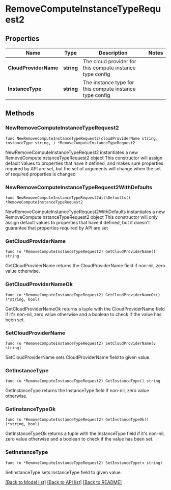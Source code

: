 # RemoveComputeInstanceTypeRequest2

## Properties

Name | Type | Description | Notes
------------ | ------------- | ------------- | -------------
**CloudProviderName** | **string** | The cloud provider for this compute instance type config | 
**InstanceType** | **string** | The instance type for this compute instance type config | 

## Methods

### NewRemoveComputeInstanceTypeRequest2

`func NewRemoveComputeInstanceTypeRequest2(cloudProviderName string, instanceType string, ) *RemoveComputeInstanceTypeRequest2`

NewRemoveComputeInstanceTypeRequest2 instantiates a new RemoveComputeInstanceTypeRequest2 object
This constructor will assign default values to properties that have it defined,
and makes sure properties required by API are set, but the set of arguments
will change when the set of required properties is changed

### NewRemoveComputeInstanceTypeRequest2WithDefaults

`func NewRemoveComputeInstanceTypeRequest2WithDefaults() *RemoveComputeInstanceTypeRequest2`

NewRemoveComputeInstanceTypeRequest2WithDefaults instantiates a new RemoveComputeInstanceTypeRequest2 object
This constructor will only assign default values to properties that have it defined,
but it doesn't guarantee that properties required by API are set

### GetCloudProviderName

`func (o *RemoveComputeInstanceTypeRequest2) GetCloudProviderName() string`

GetCloudProviderName returns the CloudProviderName field if non-nil, zero value otherwise.

### GetCloudProviderNameOk

`func (o *RemoveComputeInstanceTypeRequest2) GetCloudProviderNameOk() (*string, bool)`

GetCloudProviderNameOk returns a tuple with the CloudProviderName field if it's non-nil, zero value otherwise
and a boolean to check if the value has been set.

### SetCloudProviderName

`func (o *RemoveComputeInstanceTypeRequest2) SetCloudProviderName(v string)`

SetCloudProviderName sets CloudProviderName field to given value.


### GetInstanceType

`func (o *RemoveComputeInstanceTypeRequest2) GetInstanceType() string`

GetInstanceType returns the InstanceType field if non-nil, zero value otherwise.

### GetInstanceTypeOk

`func (o *RemoveComputeInstanceTypeRequest2) GetInstanceTypeOk() (*string, bool)`

GetInstanceTypeOk returns a tuple with the InstanceType field if it's non-nil, zero value otherwise
and a boolean to check if the value has been set.

### SetInstanceType

`func (o *RemoveComputeInstanceTypeRequest2) SetInstanceType(v string)`

SetInstanceType sets InstanceType field to given value.



[[Back to Model list]](../README.md#documentation-for-models) [[Back to API list]](../README.md#documentation-for-api-endpoints) [[Back to README]](../README.md)


